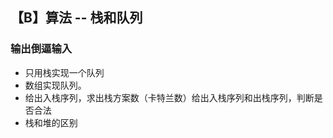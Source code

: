 ## 【B】算法 -- 栈和队列

### 输出倒逼输入

- 只用栈实现一个队列
- 数组实现队列。
- 给出入栈序列，求出栈方案数（卡特兰数）给出入栈序列和出栈序列，判断是否合法
- 栈和堆的区别













































